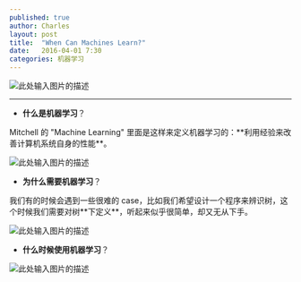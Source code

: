 ```yaml
---
published: true
author: Charles
layout: post
title:  "When Can Machines Learn?"
date:   2016-04-01 7:30
categories: 机器学习 
---
```


![此处输入图片的描述][1]

----------

- **什么是机器学习**？

<div class="inline_list">
Mitchell 的 "Machine Learning" 里面是这样来定义机器学习的：**利用经验来改善计算机系统自身的性能**。
</div>

![此处输入图片的描述][2]

- **为什么需要机器学习**？

<div class="inline_list">
我们有的时候会遇到一些很难的 case，比如我们希望设计一个程序来辨识树，这个时候我们需要对树**下定义**，听起来似乎很简单，却又无从下手。
</div>

![此处输入图片的描述][3]

- **什么时候使用机器学习**？

![此处输入图片的描述][4]


  [1]: http://7xjbdi.com1.z0.glb.clouddn.com/2016-04-03_194735.png
  [2]: http://7xjbdi.com1.z0.glb.clouddn.com/2016-04-03_200749.png
  [3]: http://7xjbdi.com1.z0.glb.clouddn.com/2016-04-03_200613.png
  [4]: http://7xjbdi.com1.z0.glb.clouddn.com/2016-04-03_200945.png



